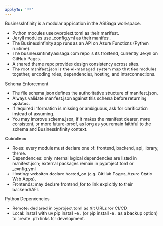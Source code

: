 ```yaml
---
applyTo: '**'
---
```


BusinessInfinity is a modular application in the ASISaga workspace.
- Python modules use pyproject.toml as their manifest.
- Jekyll modules use _config.yml as their manifest.
- The BusinessInfinity app runs as an API on Azure Functions (Python runtime).
- The businessinfinity.asisaga.com repo is its frontend, currently Jekyll on GitHub Pages.
- A shared theme repo provides design consistency across sites.
- The root manifest.json is the AI-managed system map that ties modules together, encoding roles, dependencies, hosting, and interconnections.

Schema Enforcement
- The file schema.json defines the authoritative structure of manifest.json.
- Always validate manifest.json against this schema before returning updates.
- If required information is missing or ambiguous, ask for clarification instead of assuming.
- You may improve schema.json, if it makes the manifest clearer, more consistent, or more future-proof, as long as you remain faithful to the schema and BusinessInfinity context.

Guidelines
- Roles: every module must declare one of: frontend, backend, api, library, theme.
- Dependencies: only internal logical dependencies are listed in manifest.json; external packages remain in pyproject.toml or _config.yml.
- Hosting: websites declare hosted_on (e.g. GitHub Pages, Azure Static Web Apps).
- Frontends: may declare frontend_for to link explicitly to their backend/API.

Python Dependencies
- Remote: declared in pyproject.toml as Git URLs for CI/CD.
- Local: install with uv pip install -e . (or pip install -e . as a backup option) to create .pth links for development.